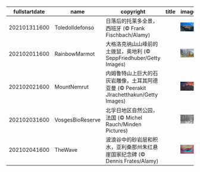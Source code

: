 |fullstartdate|name|copyright|title|image|
|--|--|--|--|--|
202101311600|ToledoIldefonso|日落后的托莱多全景，西班牙 (© Frank Fischbach/Alamy)||![](/zh-CN/2021/02/202101311600ToledoIldefonso.jpg)|
202102011600|RainbowMarmot|大格洛克纳山山峰前的土拨鼠，奥地利 (© SeppFriedhuber/Getty Images)||![](/zh-CN/2021/02/202102011600RainbowMarmot.jpg)|
202102021600|MountNemrut|内姆鲁特山上巨大的石灰岩雕像，土耳其阿德亚曼 (© Peerakit JIrachetthakun/Getty Images)||![](/zh-CN/2021/02/202102021600MountNemrut.jpg)|
202102031600|VosgesBioReserve|北孚日地区自然公园，法国 (© Michel Rauch/Minden Pictures)||![](/zh-CN/2021/02/202102031600VosgesBioReserve.jpg)|
202102041600|TheWave|波浪谷中的砂岩层和积水，亚利桑那州朱红悬崖国家纪念碑 (© Dennis Frates/Alamy)||![](/zh-CN/2021/02/202102041600TheWave.jpg)|
